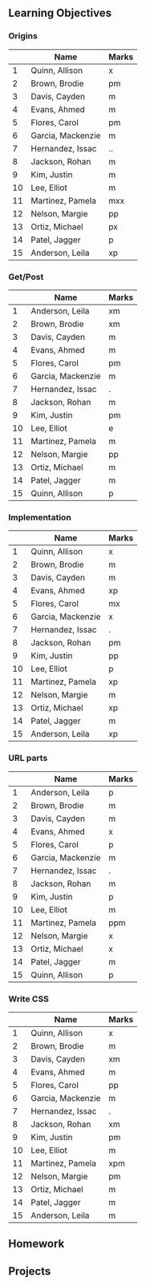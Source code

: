 ## Learning Objectives

### Origins
|    | Name               | Marks     |
|----|--------------------|-----------|
|1 | Quinn, Allison | x|
|2 | Brown, Brodie | pm|
|3 | Davis, Cayden | m|
|4 | Evans, Ahmed | m|
|5 | Flores, Carol | pm|
|6 | Garcia, Mackenzie | m|
|7 | Hernandez, Issac | ..|
|8 | Jackson, Rohan | m|
|9 | Kim, Justin | m|
|10 | Lee, Elliot | m|
|11 | Martinez, Pamela | mxx|
|12 | Nelson, Margie | pp|
|13 | Ortiz, Michael | px|
|14 | Patel, Jagger | p|
|15 | Anderson, Leila | xp|

### Get/Post
|    | Name               | Marks     |
|----|--------------------|-----------|
|1 | Anderson, Leila | xm|
|2 | Brown, Brodie | xm|
|3 | Davis, Cayden | m|
|4 | Evans, Ahmed | m|
|5 | Flores, Carol | pm|
|6 | Garcia, Mackenzie | m|
|7 | Hernandez, Issac | .|
|8 | Jackson, Rohan | m|
|9 | Kim, Justin | pm|
|10 | Lee, Elliot | e|
|11 | Martinez, Pamela | m|
|12 | Nelson, Margie | pp|
|13 | Ortiz, Michael | m|
|14 | Patel, Jagger | m|
|15 | Quinn, Allison | p|

### Implementation
|    | Name               | Marks     |
|----|--------------------|-----------|
|1 | Quinn, Allison | x|
|2 | Brown, Brodie | m|
|3 | Davis, Cayden | m|
|4 | Evans, Ahmed | xp|
|5 | Flores, Carol | mx|
|6 | Garcia, Mackenzie | x|
|7 | Hernandez, Issac | .|
|8 | Jackson, Rohan | pm|
|9 | Kim, Justin | pp|
|10 | Lee, Elliot | p|
|11 | Martinez, Pamela | xp|
|12 | Nelson, Margie | m|
|13 | Ortiz, Michael | xp|
|14 | Patel, Jagger | m|
|15 | Anderson, Leila | xp|

### URL parts
|    | Name               | Marks     |
|----|--------------------|-----------|
|1 | Anderson, Leila | p|
|2 | Brown, Brodie | m|
|3 | Davis, Cayden | m|
|4 | Evans, Ahmed | x|
|5 | Flores, Carol | p|
|6 | Garcia, Mackenzie | m|
|7 | Hernandez, Issac | .|
|8 | Jackson, Rohan | m|
|9 | Kim, Justin | p|
|10 | Lee, Elliot | m|
|11 | Martinez, Pamela | ppm|
|12 | Nelson, Margie | x|
|13 | Ortiz, Michael | x|
|14 | Patel, Jagger | m|
|15 | Quinn, Allison | p|

### Write CSS
|    | Name               | Marks     |
|----|--------------------|-----------|
|1 | Quinn, Allison | x|
|2 | Brown, Brodie | m|
|3 | Davis, Cayden | xm|
|4 | Evans, Ahmed | m|
|5 | Flores, Carol | pp|
|6 | Garcia, Mackenzie | m|
|7 | Hernandez, Issac | .|
|8 | Jackson, Rohan | xm|
|9 | Kim, Justin | pm|
|10 | Lee, Elliot | m|
|11 | Martinez, Pamela | xpm|
|12 | Nelson, Margie | pm|
|13 | Ortiz, Michael | m|
|14 | Patel, Jagger | m|
|15 | Anderson, Leila | m|
## Homework
## Projects
